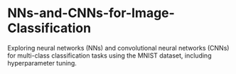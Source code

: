 # NNs-and-CNNs-for-Image-Classification
Exploring neural networks (NNs) and convolutional neural networks (CNNs) for multi-class classification tasks using the MNIST dataset, including hyperparameter tuning.
